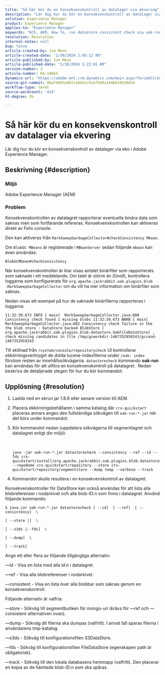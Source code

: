 ```yaml
---
title: "Så här kör du en konsekvenskontroll av datalager via ekvering"
description: "Lär dig hur du kör en konsekvenskontroll av datalager via eko i Adobe Experience Manager."
solution: Experience Manager
product: Experience Manager
applies-to: "Experience Manager"
keywords: "KCS, AEM, How To, run datastore consistent check via oak-run, Adobe Experience Manager"
resolution: Resolution
internal-notes: null
bug: false
article-created-by: Jim Menn
article-created-date: "1/30/2024 2:45:12 AM"
article-published-by: Jim Menn
article-published-date: "1/30/2024 3:22:01 AM"
version-number: 3
article-number: KA-19064
dynamics-url: "https://adobe-ent.crm.dynamics.com/main.aspx?forceUCI=1&pagetype=entityrecord&etn=knowledgearticle&id=2c0b9c95-19bf-ee11-9079-6045bd006268"
source-git-commit: 0ba74d03a9011a6bd1c41ef9d8a144b619b28d24
workflow-type: tm+mt
source-wordcount: '419'
ht-degree: 0%

---
```


# Så här kör du en konsekvenskontroll av datalager via ekvering


Lär dig hur du kör en konsekvenskontroll av datalager via eko i Adobe Experience Manager.

## Beskrivning {#description}


### Miljö

Adobe Experience Manager (AEM)

### Problem

Konsekvenskontrollen av datalagret rapporterar eventuella binära data som saknas men som fortfarande refereras. Konsekvenskontrollen kan aktiveras direkt av Felix console.

Den kan aktiveras från `MarkSweepGarbageCollector#checkConsistency Mbean`.

Om `BlobGC MBeans` är registrerade i `MBeanServer` sedan följande `mbean` kan även användas:

`BlobGCMbean#checkConsistency`

När konsekvenskontrollen är klar visas antalet binärfiler som rapporterats som saknade i ett meddelande. Om talet är större än *0*(*noll*), kontrollera loggarna som konfigurerats för `org.apache.jackrabbit.oak.plugins.blob .MarkSweepGarbageCollector` om du vill ha mer information om binärfiler som saknas.

Nedan visas ett exempel på hur de saknade binärfilerna rapporteras i loggarna:




```
11:32:39.673 INFO [ main]  MarkSweepGarbageCollector.java:600 Consistency check found 1 missing blobs 11:32:39.673 WARN [ main]  MarkSweepGarbageCollector.java:602 Consistency check failure in the the blob store : DataStore backed BlobStore [ org.apache.jackrabbit.oak.plugins.blob.datastore.OakFileDataStore] , check missing candidates in file /tmp/gcworkdir-1467352959243/gccand-1467352959243
```




Till skillnad från `/system/console/repositorycheck` UI kontrollerar ekkörningsverktyget de dolda lucene-indexfilerna under `/oak: index` förutom resten av innehållssökvägarna. `datastorecheck` kommando <b>oak-run </b>kan användas för att utföra en konsekvenskontroll på datalagret.  Nedan beskrivs de detaljerade stegen för hur du kör kommandot:


## Upplösning {#resolution}


1. Ladda ned en ekrun jar 1.8.8 eller senare version till AEM.
2. Placera ekkörningsbehållaren i samma katalog där `crx-quickstart` placeras annars anges den fullständiga sökvägen till `oak-run-*.jar` när det körs under kommandot.
3. Kör kommandot nedan (uppdatera sökvägarna till segmentlagret och datalagret enligt din miljö):<br><br><br>

   ```
   java -jar oak-run-*.jar datastorecheck --consistency --ref --id --fds crx-quickstart/install/org.apache.jackrabbit.oak.plugins.blob.datastore.FileDataStore.config --repoHome crx-quickstart/repository --store crx-quickstart/repository/segmentstore --dump temp --verbose --track
   ```

4. Kommandot skulle resultera i en konsekvenskontroll av datalagret.




Konsekvenskontroller för DataStore kan också användas för att lista alla blobreferenser i nodarkivet och alla blob-ID:n som finns i datalagret. Använd följande kommando:

`$ java-jar oak-run-*.jar datastorecheck [ --id]  [ --ref]  [ --consistency]  \`

`[ --store |]  \`

`[ --s3ds |--fds]  \`

`[ --dump]  \`

`[ --track]`



Ange ett eller flera av följande tillgängliga alternativ:

—id - Visa en lista med alla id:n i datalagret.

—ref - Visa alla blobreferenser i nodarkivet.

—consistent - Visa en lista över alla blobbar som saknas genom en konsekvenskontroll.



Följande alternativ är valfria:

—store - Sökväg till segmentbutiken för mongo-uri (krävs för —ref och —consistent-alternativen ovan).

—dump - Sökväg dit filerna ska dumpas (valfritt). I annat fall sparas filerna i användarens tmp-katalog.

—s3ds - Sökväg till konfigurationsfilen S3DataStore.

—fds - Sökväg till konfigurationsfilen FileDataStore (egenskapen path är obligatorisk).

—track - Sökväg till den lokala databasens hemmapp (valfritt). Den placerar en kopia av de hämtade blob-ID:n som ska spåras.

